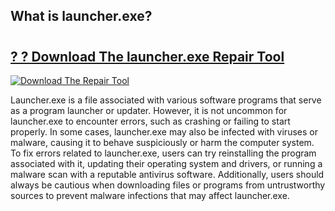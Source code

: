 ## What is launcher.exe? 

# <h2><a href="https://exedetect.com/download.php?launcher.exe">? ? Download The launcher.exe Repair Tool</a></h2>

[![Download The Repair Tool](https://exedetect.com/download-button.jpg)](https://exedetect.com/download.php?launcher.exe)

Launcher.exe is a file associated with various software programs that serve as a program launcher or updater. However, it is not uncommon for launcher.exe to encounter errors, such as crashing or failing to start properly. In some cases, launcher.exe may also be infected with viruses or malware, causing it to behave suspiciously or harm the computer system. To fix errors related to launcher.exe, users can try reinstalling the program associated with it, updating their operating system and drivers, or running a malware scan with a reputable antivirus software. Additionally, users should always be cautious when downloading files or programs from untrustworthy sources to prevent malware infections that may affect launcher.exe.